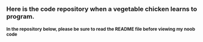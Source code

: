 ### Here is the code repository when a vegetable chicken learns to program.
**<sub>In the repository below, please be sure to read the README file before viewing my noob code</sub>**
